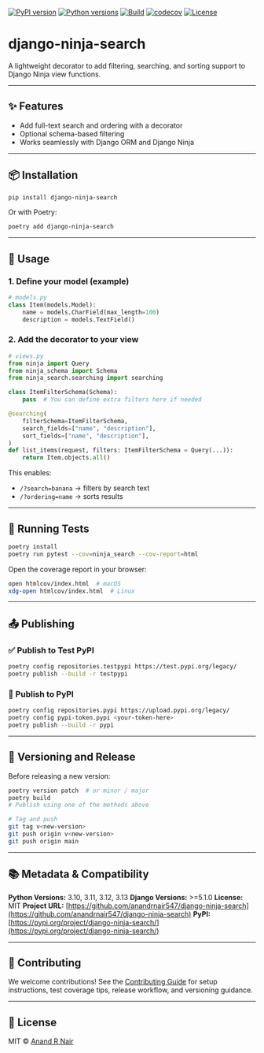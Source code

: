 [![PyPI version](https://img.shields.io/pypi/v/django-ninja-search.svg)](https://pypi.org/project/django-ninja-search/)
[![Python versions](https://img.shields.io/pypi/pyversions/django-ninja-search.svg)](https://pypi.org/project/django-ninja-search/)
[![Build](https://github.com/anandrnair547/django-ninja-search/actions/workflows/test.yml/badge.svg)](https://github.com/anandrnair547/django-ninja-search/actions)
[![codecov](https://codecov.io/gh/anandrnair547/django-ninja-search/branch/main/graph/badge.svg)](https://codecov.io/gh/anandrnair547/django-ninja-search)
[![License](https://img.shields.io/github/license/anandrnair547/django-ninja-search.svg)](https://github.com/anandrnair547/django-ninja-search/blob/main/LICENSE)

# django-ninja-search

A lightweight decorator to add filtering, searching, and sorting support to Django Ninja view functions.

---

## ✨ Features

* Add full-text search and ordering with a decorator
* Optional schema-based filtering
* Works seamlessly with Django ORM and Django Ninja

---

## 📦 Installation

```bash
pip install django-ninja-search
```

Or with Poetry:

```bash
poetry add django-ninja-search
```

---

## 🚀 Usage

### 1. Define your model (example)

```python
# models.py
class Item(models.Model):
    name = models.CharField(max_length=100)
    description = models.TextField()
```

### 2. Add the decorator to your view

```python
# views.py
from ninja import Query
from ninja_schema import Schema
from ninja_search.searching import searching

class ItemFilterSchema(Schema):
    pass  # You can define extra filters here if needed

@searching(
    filterSchema=ItemFilterSchema,
    search_fields=["name", "description"],
    sort_fields=["name", "description"],
)
def list_items(request, filters: ItemFilterSchema = Query(...)):
    return Item.objects.all()
```

This enables:

* `/?search=banana` → filters by search text
* `/?ordering=name` → sorts results

---

## 🧪 Running Tests

```bash
poetry install
poetry run pytest --cov=ninja_search --cov-report=html
```

Open the coverage report in your browser:

```bash
open htmlcov/index.html  # macOS
xdg-open htmlcov/index.html  # Linux
```

---

## 📤 Publishing

### ✅ Publish to Test PyPI

```bash
poetry config repositories.testpypi https://test.pypi.org/legacy/
poetry publish --build -r testpypi
```

### 🚀 Publish to PyPI

```bash
poetry config repositories.pypi https://upload.pypi.org/legacy/
poetry config pypi-token.pypi <your-token-here>
poetry publish --build -r pypi
```

---

## 🔁 Versioning and Release

Before releasing a new version:

```bash
poetry version patch  # or minor / major
poetry build
# Publish using one of the methods above

# Tag and push
git tag v<new-version>
git push origin v<new-version>
git push origin main
```

---

## 📚 Metadata & Compatibility

**Python Versions:** 3.10, 3.11, 3.12, 3.13
**Django Versions:** >=5.1.0
**License:** MIT
**Project URL:** [https://github.com/anandrnair547/django-ninja-search](https://github.com/anandrnair547/django-ninja-search)
**PyPI:** [https://pypi.org/project/django-ninja-search/](https://pypi.org/project/django-ninja-search/)

---

## 🤝 Contributing

We welcome contributions! See the [Contributing Guide](https://github.com/anandrnair547/django-ninja-search/blob/main/CONTRIBUTING.md) for setup instructions, test coverage tips, release workflow, and versioning guidance.

---

## 🧾 License

MIT © [Anand R Nair](https://github.com/anandrnair547)
